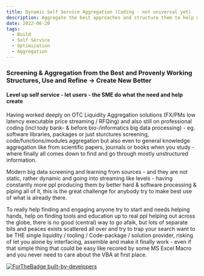 ```yaml
---
title: Dynamic Self Service Aggregation (Coding - not universal yet)
description: Aggregate the best approaches and structure them to help doing things most efficient right from the start, like creating new Applications - not knowing much of coding, IDEs, optimizing...
date: 2022-06-20
tags:
  - Build
  - Self Service
  - Optimization
  - Aggregation
---
```


### Screening & Aggregation from the Best and Provenly Working Structures, Use and Refine -> Create New Better

#### Level up self service - let users - the SME do what the need and help create

Having worked deeply on OTC Liquidity Aggregation solutions (FX/PMs low latency executable price streaming / RFQing) and also still on professional coding (incl tody bank- & before bio-/informatics big data processing) - eg. software libraries, packages or just sturctures screening, code/functions/modules aggregation but also even to general knowledge aggregation like from scientific papers, journals or books when you study - where finally all comes down to find and go through mostly unstructured information. 

Modern big data screening and learning from sources - and they are not static, rather dynamic and going into streaming like levels - having constantly more ppl producing them by better hard & software processing & piping all of it, this is the great challenge for anybody try to make best use of what is already there.

To really help finding and engaging anyone try to start and needs helping hands, help on finding tools and education up to real ppl helping out across the globe, there is no good (central) way to go afaik, but lots of separate bits and peaces exists scattered all over and try to trap your search want to be THE single liquidity / tooling / Code-package / solution  provider, risking of let you alone by interfacing, assemble and make it finally work - even if that simple thing that could be easy like recored by some MS Excel Macro and you never need to care about the VBA at first place.
 


[![ForTheBadge built-by-developers](http://ForTheBadge.com/images/badges/built-by-developers.svg)](https://GitHub.com/hjvogel/)

